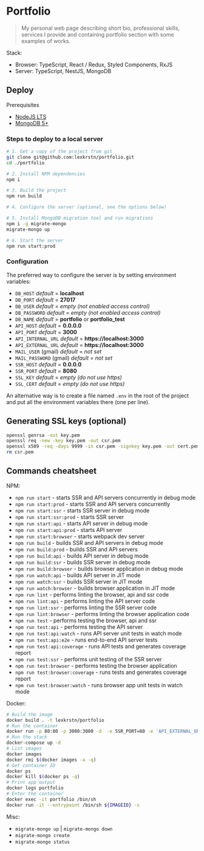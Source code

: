 # Portfolio

> My personal web page describing short bio, professional skills, services I
> provide and containing portfolio section with some examples of works.

Stack:
- Browser: TypeScript, React / Redux, Styled Components, RxJS
- Server: TypeScript, NestJS, MongoDB

## Deploy

Prerequisites
- [NodeJS LTS](https://nodejs.dev)
- [MongoDB 5+](https://docs.mongodb.com/manual/installation/)

### Steps to deploy to a local server
```bash
# 1. Get a copy of the project from git
git clone git@github.com:lexkrstn/portfolio.git
cd ./portfolio

# 2. Install NPM dependencies
npm i

# 3. Build the project
npm run build

# 4. Configure the server (optional, see the options below)

# 5. Install MongoDB migration tool and run migrations
npm i -g migrate-mongo
migrate-mongo up

# 6. Start the server
npm run start:prod
```

### Configuration

The preferred way to configure the server is by setting environment variables:
- `DB_HOST` *default* = **localhost**
- `DB_PORT` *default* = **27017**
- `DB_USER` *default* = *empty (not enabled access control)*
- `DB_PASSWORD` *default* = *empty (not enabled access control)*
- `DB_NAME` *default* = **portfolio** or **portfolio_test**
- `API_HOST` *default* = **0.0.0.0**
- `API_PORT` *default* = **3000**
- `API_INTERNAL_URL` *default* = **https://localhost:3000**
- `API_EXTERNAL_URL` *default* = **https://localhost:3000**
- `MAIL_USER` (gmail) *default* = *not set*
- `MAIL_PASSWORD` (gmail) *default* = *not set*
- `SSR_HOST` *default* = **0.0.0.0**
- `SSR_PORT` *default* = **8080**
- `SSL_KEY` *default* = *empty (do not use https)*
- `SSL_CERT` *default* = *empty (do not use https)*

An alternative way is to create a file named `.env` in the root of the project
and put all the environment variables there (one per line).

## Generating SSL keys (optional)

```bash
openssl genrsa -out key.pem
openssl req -new -key key.pem -out csr.pem
openssl x509 -req -days 9999 -in csr.pem -signkey key.pem -out cert.pem
rm csr.pem
```

## Commands cheatsheet

NPM:
- `npm run start` - starts SSR and API servers concurrently in debug mode
- `npm run start:prod` - starts SSR and API servers concurrently
- `npm run start:ssr` - starts SSR server in debug mode
- `npm run start:ssr:prod` - starts SSR server
- `npm run start:api` - starts API server in debug mode
- `npm run start:api:prod` - starts API server
- `npm run start:browser` - starts webpack dev server
- `npm run build` - builds SSR and API servers in debug mode
- `npm run build:prod` - builds SSR and API servers
- `npm run build:api` - builds API server in debug mode
- `npm run build:ssr` - builds SSR server in debug mode
- `npm run build:browser` - builds browser application in debug mode
- `npm run watch:api` - builds API server in JIT mode
- `npm run watch:ssr` - builds SSR server in JIT mode
- `npm run watch:browser` - builds browser application in JIT mode
- `npm run lint` - performs linting the browser, api and ssr code
- `npm run lint:api` - performs linting the API server code
- `npm run lint:ssr` - performs linting the SSR server code
- `npm run lint:browser` - performs linting the browser application code
- `npm run test` - performs testing the browser, api and ssr
- `npm run test:api` - performs testing the API server
- `npm run test:api:watch` - runs API server unit tests in watch mode
- `npm run test:api:e2e` - runs end-to-end API server tests
- `npm run test:api:coverage` - runs API tests and generates coverage report
- `npm run test:ssr` - performs unit testing of the SSR server
- `npm run test:browser` - performs testing the browser application
- `npm run test:browser:coverage` - runs tests and generates coverage report
- `npm run test:browser:watch` - runs browser app unit tests in watch mode

Docker:
```bash
# Build the image
docker build . -t lexkrstn/portfolio
# Run the container
docker run -p 80:80 -p 3000:3000 -d  -e SSR_PORT=80 -e 'API_EXTERNAL_URL=http://3.145.156.98:3000' --name portfolio lexkrstn/portfolio
# Run the stack
docker-compose up -d
# List images
docker images
docker rmi $(docker images -a -q)
# Get container ID
docker ps
docker kill $(docker ps -q)
# Print app output
docker logs portfolio
# Enter the container
docker exec -it portfolio /bin/sh
docker run -it --entrypoint /bin/sh ${IMAGEID} -s
```

Misc:
- `migrate-mongo up` | `migrate-mongo down`
- `migrate-mongo create`
- `migrate-mongo status`
